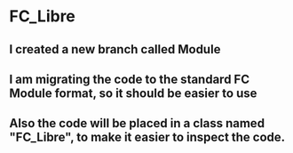 # FC_Libre
## I created a new branch called Module
## I am migrating the code to the standard FC Module format, so it should be easier to use
## Also the code will be placed in a class named "FC_Libre", to make it easier to inspect the code.
